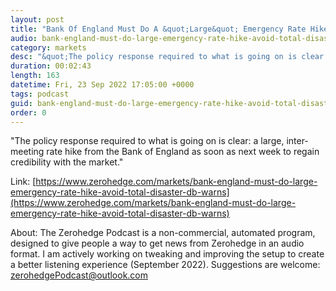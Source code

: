 ```yaml
---
layout: post
title: "Bank Of England Must Do A &quot;Large&quot; Emergency Rate Hike To Avoid Total Disaster, DB Warns"
audio: bank-england-must-do-large-emergency-rate-hike-avoid-total-disaster-db-warns-0
category: markets
desc: "&quot;The policy response required to what is going on is clear: a large, inter-meeting rate hike from the Bank of England as soon as next week to regain credibility with the market.&quot;"
duration: 00:02:43
length: 163
datetime: Fri, 23 Sep 2022 17:05:00 +0000
tags: podcast
guid: bank-england-must-do-large-emergency-rate-hike-avoid-total-disaster-db-warns-0
order: 0
---
```

&quot;The policy response required to what is going on is clear: a large, inter-meeting rate hike from the Bank of England as soon as next week to regain credibility with the market.&quot;

Link: [https://www.zerohedge.com/markets/bank-england-must-do-large-emergency-rate-hike-avoid-total-disaster-db-warns](https://www.zerohedge.com/markets/bank-england-must-do-large-emergency-rate-hike-avoid-total-disaster-db-warns)

About: The Zerohedge Podcast is a non-commercial, automated program, designed to give people a way to get news from Zerohedge in an audio format.  I am actively working on tweaking and improving the setup to create a better listening experience (September 2022).  Suggestions are welcome: [zerohedgePodcast@outlook.com](mailto:zerohedgePodcast@outlook.com)